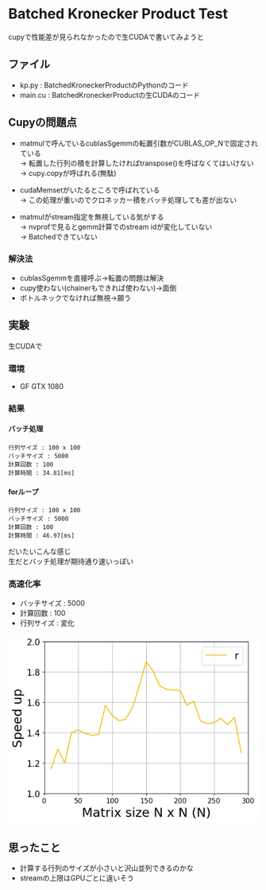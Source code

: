 # Batched Kronecker Product Test
cupyで性能差が見られなかったので生CUDAで書いてみようと

## ファイル
- kp.py : BatchedKroneckerProductのPythonのコード 
- main.cu : BatchedKroneckerProductの生CUDAのコード

## Cupyの問題点

- matmulで呼んでいるcublasSgemmの転置引数がCUBLAS\_OP\_Nで固定されている  
→ 転置した行列の積を計算したければtranspose()を呼ばなくてはいけない  
→ cupy.copyが呼ばれる(無駄)

- cudaMemsetがいたるところで呼ばれている  
→ この処理が重いのでクロネッカー積をバッチ処理しても差が出ない

- matmulがstream指定を無視している気がする  
→ nvprofで見るとgemm計算でのstream idが変化していない  
→ Batchedできていない

### 解決法
- cublasSgemmを直接呼ぶ→転置の問題は解決
- cupy使わない(chainerもできれば使わない)→面倒
- ボトルネックでなければ無視→願う


## 実験
生CUDAで

### 環境
- GF GTX 1080

### 結果
#### バッチ処理
```
行列サイズ : 100 x 100
バッチサイズ : 5000
計算回数 : 100
計算時間 : 34.81[ms]
```
#### forループ
```
行列サイズ : 100 x 100
バッチサイズ : 5000
計算回数 : 100
計算時間 : 46.97[ms]
```

だいたいこんな感じ  
生だとバッチ処理が期待通り速いっぽい

### 高速化率
- バッチサイズ : 5000
- 計算回数 : 100
- 行列サイズ : 変化

![グラフ](./speedup.png)

## 思ったこと
- 計算する行列のサイズが小さいと沢山並列できるのかな
- streamの上限はGPUごとに違いそう
